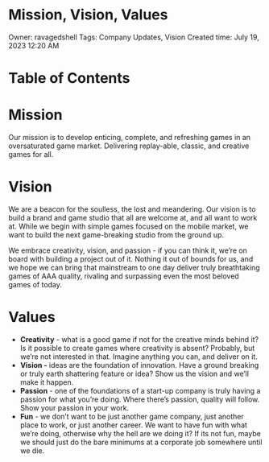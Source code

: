 # Mission, Vision, Values

Owner: ravagedshell
Tags: Company Updates, Vision
Created time: July 19, 2023 12:20 AM

# Table of Contents

# Mission

Our mission is to develop enticing, complete, and refreshing games in an oversaturated game market. Delivering  replay-able, classic, and creative games for all.

# Vision

We are a beacon for the soulless, the lost and meandering. Our vision is to build a brand and game studio that all are welcome at, and all want to work at. While we begin with simple games focused on the mobile market, we want to build the next game-breaking studio from the ground up. 

We embrace creativity, vision, and passion - if you can think it, we’re on board with building a project out of it. Nothing it out of bounds for us, and we hope we can bring that mainstream to one day deliver truly breathtaking games of AAA quality, rivaling and surpassing even the most beloved games of today.

# Values

- **Creativity** - what is a good game if not for the creative minds behind it? Is it possible to create games where creativity is absent? Probably, but we’re not interested in that. Imagine anything you can, and deliver on it.
- **Vision -** ideas are the foundation of innovation. Have a ground breaking or truly earth shattering feature or idea? Show us the vision and we’ll make it happen.
- **Passion** - one of the foundations of a start-up company is truly having a passion for what you’re doing. Where there’s passion, quality will follow. Show your passion in your work.
- **Fun** - we don’t want to be just another game company, just another place to work, or just another career. We want to have fun with what we’re doing, otherwise why the hell are we doing it? If its not fun, maybe we should just do the bare minimums at a corporate job somewhere until we die.